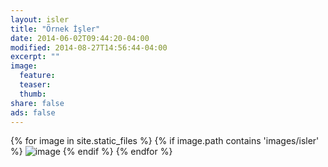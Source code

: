 ```yaml
---
layout: isler
title: "Örnek İşler"
date: 2014-06-02T09:44:20-04:00
modified: 2014-08-27T14:56:44-04:00
excerpt: ""
image:
  feature:
  teaser:
  thumb:
share: false
ads: false
---
```


{% for image in site.static_files %}
    {% if image.path contains 'images/isler' %}
        <img src="{{ site.baseurl }}{{ image.path }}" alt="image" />
    {% endif %}
{% endfor %}